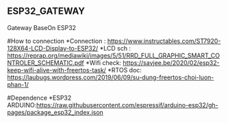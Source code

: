 ## ESP32_GATEWAY
Gateway BaseOn ESP32

#How to connection
*Connection : https://www.instructables.com/ST7920-128X64-LCD-Display-to-ESP32/
*LCD sch : https://reprap.org/mediawiki/images/5/51/RRD_FULL_GRAPHIC_SMART_CONTROLER_SCHEMATIC.pdf
*Wifi check: https://savjee.be/2020/02/esp32-keep-wifi-alive-with-freertos-task/
*RTOS doc: https://laubugs.wordpress.com/2019/06/09/su-dung-freertos-choi-luon-phan-1/

#Dependence
*ESP32 ARDUINO:https://raw.githubusercontent.com/espressif/arduino-esp32/gh-pages/package_esp32_index.json